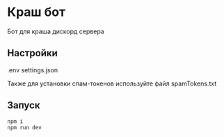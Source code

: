 # Краш бот

Бот для краша дискорд сервера

## Настройки
.env
settings.json

Также для установки спам-токенов используйте файл spamTokens.txt

## Запуск

```bash
npm i
npm run dev
```

